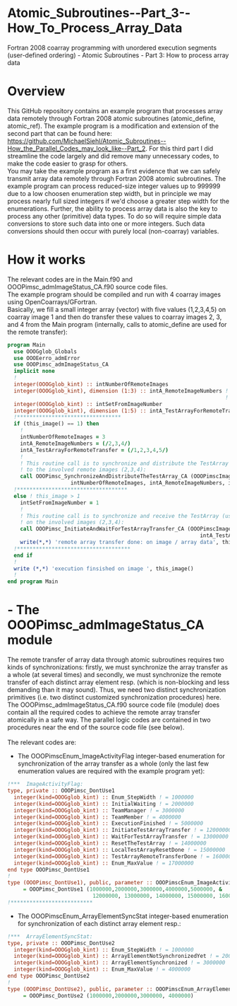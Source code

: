 # Atomic_Subroutines--Part_3--How_To_Process_Array_Data
Fortran 2008 coarray programming with unordered execution segments (user-defined ordering) - Atomic Subroutines - Part 3: How to process array data

# Overview
This GitHub repository contains an example program that processes array data remotely through Fortran 2008 atomic subroutines (atomic_define, atomic_ref). The example program is a modification and extension of the second part that can be found here: https://github.com/MichaelSiehl/Atomic_Subroutines--How_the_Parallel_Codes_may_look_like--Part_2. For this third part I did streamline the code largely and did remove many unnecessary codes, to make the code easier to grasp for others.<br />
You may take the example program as a first evidence that we can safely transmit array data remotely through Fortran 2008 atomic subroutines. The example program can process reduced-size integer values up to 999999 due to a low choosen enumeration step width, but in principle we may process nearly full sized integers if we'd choose a greater step width for the enumerations. Further, the ability to process array data is also the key to process any other (primitive) data types. To do so will require simple data conversions to store such data into one or more integers. Such data conversions should then occur with purely local (non-coarray) variables.

# How it works
The relevant codes are in the Main.f90 and OOOPimsc_admImageStatus_CA.f90 source code files.<br />
The example program should be compiled and run with 4 coarray images using OpenCoarrays/GFortran.<br />
Basically, we fill a small integer array (vector) with five values (1,2,3,4,5) on coarray image 1 and then do transfer these values to coarray images 2, 3, and 4 from the Main program (internally, calls to atomic_define are used for the remote transfer):

```fortran
program Main
  use OOOGglob_Globals
  use OOOEerro_admError
  use OOOPimsc_admImageStatus_CA
  implicit none
  !
  integer(OOOGglob_kint) :: intNumberOfRemoteImages
  integer(OOOGglob_kint), dimension (1:3) :: intA_RemoteImageNumbers ! please compile and run the
                                                                     ! program with 4 coarray images
  integer(OOOGglob_kint) :: intSetFromImageNumber
  integer(OOOGglob_kint), dimension (1:5) :: intA_TestArrayForRemoteTransfer
  !*********************************
  if (this_image() == 1) then
    !
    intNumberOfRemoteImages = 3
    intA_RemoteImageNumbers = (/2,3,4/)
    intA_TestArrayForRemoteTransfer = (/1,2,3,4,5/)
    !
    ! This routine call is to synchronize and distribute the TestArray (using atomic subroutines)
    ! to the involved remote images (2,3,4):
    call OOOPimsc_SynchronizeAndDistributeTheTestArray_CA (OOOPimscImageStatus_CA_1, &
                    intNumberOfRemoteImages, intA_RemoteImageNumbers, intA_TestArrayForRemoteTransfer)
  !***********************************
  else ! this_image > 1
    intSetFromImageNumber = 1
    !
    ! This routine call is to synchronize and receive the TestArray (using atomic subroutines)
    ! on the involved images (2,3,4):
    call OOOPimsc_InitiateAndWaitForTestArrayTransfer_CA (OOOPimscImageStatus_CA_1, intSetFromImageNumber, &
                                                             intA_TestArrayForRemoteTransfer)
    write(*,*) 'remote array transfer done: on image / array data', this_image(), intA_TestArrayForRemoteTransfer
  !************************************
  end if
  !
  write (*,*) 'execution finsished on image ', this_image()
  !
end program Main
```

# - The OOOPimsc_admImageStatus_CA module
The remote transfer of array data through atomic subroutines requires two kinds of synchronizations: firstly, we must synchronize the array transfer as a whole (at several times) and secondly, we must synchronize the remote transfer of each distinct array element resp. (which is non-blocking and less demanding than it may sound). Thus, we need two distinct synchronization primitives (i.e. two distinct customized synchronization procedures) here.<br />
The OOOPimsc_admImageStatus_CA.f90 source code file (module) does contain all the required codes to achieve the remote array transfer atomically in a safe way. The parallel logic codes are contained in two procedures near the end of the source code file (see below).<br />
<br />
The relevant codes are:<br />

- The OOOPimscEnum_ImageActivityFlag integer-based enumeration for synchronization of the array transfer as a whole (only the last few enumeration values are required with the example program yet):

```fortran
!***  ImageActivityFlag:
type, private :: OOOPimsc_DontUse1
  integer(kind=OOOGglob_kint) :: Enum_StepWidth ! = 1000000
  integer(kind=OOOGglob_kint) :: InitialWaiting ! = 2000000
  integer(kind=OOOGglob_kint) :: TeamManager ! = 3000000
  integer(kind=OOOGglob_kint) :: TeamMember ! = 4000000
  integer(kind=OOOGglob_kint) :: ExecutionFinished ! = 5000000
  integer(kind=OOOGglob_kint) :: InitiateTestArrayTransfer ! = 12000000
  integer(kind=OOOGglob_kint) :: WaitForTestArrayTransfer ! = 13000000
  integer(kind=OOOGglob_kint) :: ResetTheTestArray ! = 14000000
  integer(kind=OOOGglob_kint) :: LocalTestArrayResetDone ! = 15000000
  integer(kind=OOOGglob_kint) :: TestArrayRemoteTransferDone ! = 16000000
  integer(kind=OOOGglob_kint) :: Enum_MaxValue ! = 17000000
end type OOOPimsc_DontUse1
!
type (OOOPimsc_DontUse1), public, parameter :: OOOPimscEnum_ImageActivityFlag &
     = OOOPimsc_DontUse1 (1000000,2000000,3000000,4000000,5000000, &
                           12000000, 13000000, 14000000, 15000000, 16000000, 17000000)
!**************************
```

- The OOOPimscEnum_ArrayElementSyncStat integer-based enumeration for synchronization of each distinct array element resp.:

```fortran
!***  ArrayElementSyncStat:
type, private :: OOOPimsc_DontUse2
  integer(kind=OOOGglob_kint) :: Enum_StepWidth ! = 1000000
  integer(kind=OOOGglob_kint) :: ArrayElementNotSynchronizedYet ! = 2000000
  integer(kind=OOOGglob_kint) :: ArrayElementSynchronized ! = 3000000
  integer(kind=OOOGglob_kint) :: Enum_MaxValue ! = 4000000
end type OOOPimsc_DontUse2
!
type (OOOPimsc_DontUse2), public, parameter :: OOOPimscEnum_ArrayElementSyncStat &
     = OOOPimsc_DontUse2 (1000000,2000000,3000000, 4000000)
```

